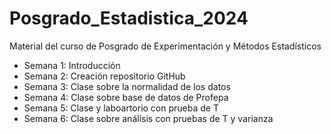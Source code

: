 # Posgrado_Estadistica_2024
Material del curso de Posgrado de Experimentación y Métodos Estadísticos




+ Semana 1: Introducción
+ Semana 2: Creación repositorio GitHub
+ Semana 3: Clase sobre la normalidad de los datos
+ Semana 4: Clase sobre base de datos de Profepa
+ Semana 5: Clase y laboartorio con prueba de T
+ Semana 6: Clase sobre análisis con pruebas de T y varianza
